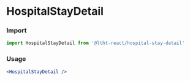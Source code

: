 
# HospitalStayDetail

<!-- STORY -->

### Import

```js
import HospitalStayDetail from '@ltht-react/hospital-stay-detail'
```

### Usage

```jsx
<HospitalStayDetail />
```
  